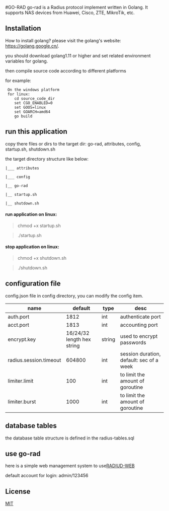 #GO-RAD
go-rad is a Radius protocol implement written in Golang. It supports NAS devices from Huawei, Cisco, ZTE, MikroTik, etc.

## Installation

How to install golang?  please visit the golang's website: https://golang.google.cn/.

you should download golang1.11 or higher and set related environment variables for golang.

then compile source code according to different platforms

for example:
``` 
 On the windows platform
 for linux: 
    cd source_code_dir
    set CGO_ENABLED=0
    set GOOS=linux
    set GOARCH=amd64 
    go build
```

## run this application

copy there files or dirs to the target dir: go-rad, attributes, config, startup.sh, shutdown.sh

the target directory structure like below:

    |___ attributes
  
    |___ config
  
    |__ go-rad
    
    |__ startup.sh
    
    |__ shutdown.sh

#### run application on linux: 

> chmod +x startup.sh

> ./startup.sh

#### stop application on linux:

> chmod +x shutdown.sh

> ./shutdown.sh

## configuration file
config.json file in config directory, you can modify the config item.

| name | default | type | desc |
| ------| ------ | ------ | ----- |
| auth.port | 1812 | int |  authenticate port  |
| acct.port | 1813 | int |  accounting port  |
| encrypt.key | 16/24/32 length hex string | string |  used to encrypt passwords  |
| radius.session.timeout | 604800 | int | session duration, default: sec of a week  |
| limiter.limit | 100 | int | to limit the amount of goroutine |
| limiter.burst | 1000 | int | to limit the amount of goroutine  |

## database tables
the database table structure is defined in the radius-tables.sql

## use go-rad
here is a simple web management system to use[RADIUD-WEB](https://github.com/cometowell/radius-web.git)

default account for login: admin/123456

## License
[MIT](https://mit-license.org/)